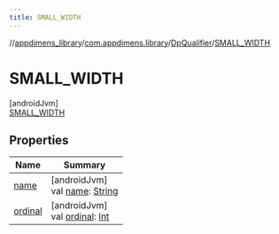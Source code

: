 ```yaml
---
title: SMALL_WIDTH
---
```

//[appdimens_library](../../../../index.html)/[com.appdimens.library](../../index.html)/[DpQualifier](../index.html)/[SMALL_WIDTH](index.html)



# SMALL_WIDTH



[androidJvm]\
[SMALL_WIDTH](index.html)



## Properties


| Name | Summary |
|---|---|
| [name](../../-unit-type/-p-x/index.html#-372974862%2FProperties%2F1376941149) | [androidJvm]<br>val [name](../../-unit-type/-p-x/index.html#-372974862%2FProperties%2F1376941149): [String](https://kotlinlang.org/api/core/kotlin-stdlib/kotlin/-string/index.html) |
| [ordinal](../../-unit-type/-p-x/index.html#-739389684%2FProperties%2F1376941149) | [androidJvm]<br>val [ordinal](../../-unit-type/-p-x/index.html#-739389684%2FProperties%2F1376941149): [Int](https://kotlinlang.org/api/core/kotlin-stdlib/kotlin/-int/index.html) |
